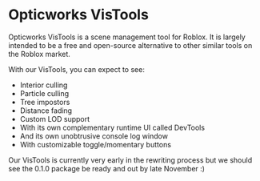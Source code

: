 # Opticworks VisTools

Opticworks VisTools is a scene management tool for Roblox. It is largely intended to be a free and open-source alternative to other similar tools on the Roblox market.

With our VisTools, you can expect to see:

- Interior culling
- Particle culling
- Tree impostors
- Distance fading
- Custom LOD support
- With its own complementary runtime UI called DevTools
- And its own unobtrusive console log window
- With customizable toggle/momentary buttons

Our VisTools is currently very early in the rewriting process but we should see the 0.1.0 package be ready and out by late November :)